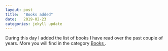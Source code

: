 ```yaml
---
layout: post
title:  "Books added"
date:   2019-02-23
categories: jekyll update
---
```


During this day I added the list of books I have read over the past couple of years. More you will find in the category <a href="/books"> Books </a>.